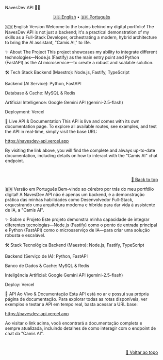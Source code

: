 NavesDev API 🚀🧠
<a name="top"></a>

<p align="center">
<a href="#-english-version">🇺🇸 English</a> •
<a href="#-versão-em-português">🇧🇷 Português</a>
</p>

🇬🇧 English Version
Welcome to the brains behind my digital portfolio! The NavesDev API is not just a backend; it's a practical demonstration of my skills as a Full-Stack Developer, orchestrating a modern, hybrid architecture to bring the AI assistant, "Camis AI," to life.

✨ About The Project
This project showcases my ability to integrate different technologies—Node.js (Fastify) as the main entry point and Python (FastAPI) as the AI microservice—to create a robust and scalable solution.

🛠️ Tech Stack
Backend (Maestro): Node.js, Fastify, TypeScript

Backend (AI Service): Python, FastAPI

Database & Cache: MySQL & Redis

Artificial Intelligence: Google Gemini API (gemini-2.5-flash)

Deployment: Vercel

🧪 Live API & Documentation
This API is live and comes with its own documentation page. To explore all available routes, see examples, and test the API in real-time, simply visit the base URL:

https://navesdev-api.vercel.app

By visiting the link above, you will find the complete and always up-to-date documentation, including details on how to interact with the "Camis AI" chat endpoint.

<br>
<p align="right"><a href="#top">🔼 Back to top</a></p>

🇧🇷 Versão em Português
Bem-vindo ao cérebro por trás do meu portfólio digital! A NavesDev API não é apenas um backend, é a demonstração prática das minhas habilidades como Desenvolvedor Full-Stack, orquestrando uma arquitetura moderna e híbrida para dar vida à assistente de IA, a "Camis AI".

✨ Sobre o Projeto
Este projeto demonstra minha capacidade de integrar diferentes tecnologias—Node.js (Fastify) como o ponto de entrada principal e Python (FastAPI) como o microsserviço de IA—para criar uma solução robusta e escalável.

🛠️ Stack Tecnológica
Backend (Maestro): Node.js, Fastify, TypeScript

Backend (Serviço de IA): Python, FastAPI

Banco de Dados & Cache: MySQL & Redis

Inteligência Artificial: Google Gemini API (gemini-2.5-flash)

Deploy: Vercel

🧪 API Ao Vivo & Documentação
Esta API está no ar e possui sua própria página de documentação. Para explorar todas as rotas disponíveis, ver exemplos e testar a API em tempo real, basta acessar a URL base:

https://navesdev-api.vercel.app

Ao visitar o link acima, você encontrará a documentação completa e sempre atualizada, incluindo detalhes de como interagir com o endpoint de chat da "Camis AI".

<br>
<p align="right"><a href="#top">🔼 Voltar ao topo</a></p>
